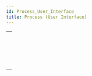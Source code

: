 ```yaml
---
id: Process_User_Interface
title: Process (User Interface)
---
```

||
|---|
|[<!-- INCLUDE #_command_.BRING TO FRONT.Syntax -->](../../commands-legacy/bring-to-front.md)<br/><!-- INCLUDE #_command_.BRING TO FRONT.Summary -->|
|[<!-- INCLUDE #_command_.Frontmost process.Syntax -->](../../commands-legacy/frontmost-process.md)<br/><!-- INCLUDE #_command_.Frontmost process.Summary -->|
|[<!-- INCLUDE #_command_.HIDE PROCESS.Syntax -->](../../commands-legacy/hide-process.md)<br/><!-- INCLUDE #_command_.HIDE PROCESS.Summary -->|
|[<!-- INCLUDE #_command_.SHOW PROCESS.Syntax -->](../../commands-legacy/show-process.md)<br/><!-- INCLUDE #_command_.SHOW PROCESS.Summary -->|

